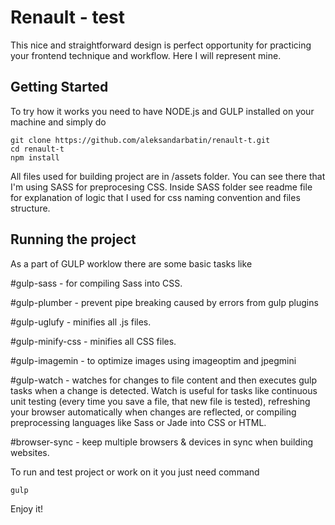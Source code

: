 # Renault - test

This nice and straightforward design is perfect opportunity for practicing your frontend technique and workflow. Here I will represent mine.

## Getting Started

To try how it works you need to have NODE.js and GULP installed on your machine and simply do 

```
git clone https://github.com/aleksandarbatin/renault-t.git
cd renault-t
npm install

```
All files used for building project are in /assets folder. You can see there that I'm using SASS for preprocesing CSS. Inside SASS folder see readme file for explanation of logic that I used for css naming convention and files structure.

## Running the project

As a part of GULP worklow there are some basic tasks like 

#gulp-sass - for compiling Sass into CSS.

#gulp-plumber - prevent pipe breaking caused by errors from gulp plugins

#gulp-uglufy - minifies all .js files.

#gulp-minify-css - minifies all CSS files.

#gulp-imagemin - to optimize images using imageoptim and jpegmini

#gulp-watch - watches for changes to file content and then executes gulp tasks when a change is detected. Watch is useful for tasks like continuous unit testing (every time you save a file, that new file is tested), refreshing your browser automatically when changes are reflected, or compiling preprocessing languages like Sass or Jade into CSS or HTML.

#browser-sync - keep multiple browsers & devices in sync when building websites.

To run and test project or work on it you just need command

```
gulp
```
Enjoy it!

